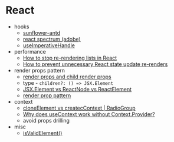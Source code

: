# React

- hooks
  - [sunflower-antd](https://github.com/ant-design/sunflower)
  - [react spectrum (adobe)](https://github.com/adobe/react-spectrum)
  - [useImperativeHandle](https://dev.to/anikcreative/react-hooks-explained-useimperativehandle-5g44)
- performance
  - [How to stop re-rendering lists in React](https://alexsidorenko.com/blog/react-list-rerender/)
  - [How to prevent unnecessary React state update re-renders](https://www.chakshunyu.com/blog/how-to-prevent-unnecessary-react-state-update-re-renders/)
- render props pattern
  - [render props and child render props](https://fettblog.eu/typescript-react/render-props/)
  - type - `children?: () => JSX.Element`
  - [JSX.Element vs ReactNode vs ReactElement](https://stackoverflow.com/questions/58123398/when-to-use-jsx-element-vs-reactnode-vs-reactelement/72353143#72353143)
  - [render prop pattern](https://stackoverflow.com/questions/52552710/use-of-context-api-vs-cloneelement-for-passing-down-props-for-direct-descendent)
- context
  - [cloneElement vs createcContext | RadioGroup](https://github.com/uber/baseweb/issues/131)
  - [Why does useContext work without Context.Provider?](https://stackoverflow.com/questions/72004852/why-does-usecontext-work-without-context-provider)
  - avoid props drilling
- misc
  - [isValidElement()](https://reactjs.org/docs/react-api.html#isvalidelement)
